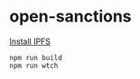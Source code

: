 # open-sanctions

[Install IPFS](https://docs.ipfs.io/guides/guides/install/)

```
npm run build
npm run wtch
```